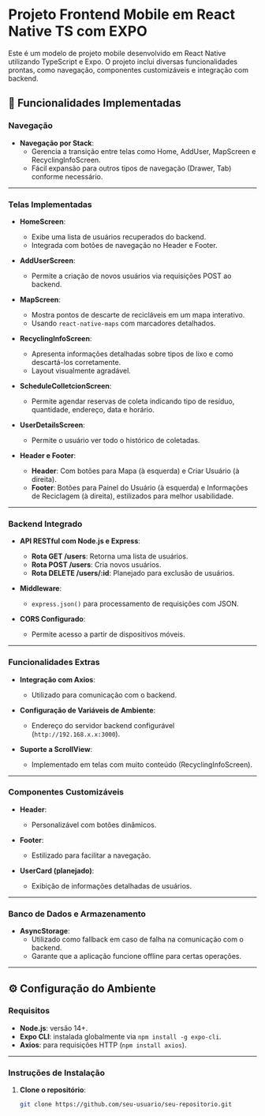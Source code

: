 # Projeto Frontend Mobile em React Native TS com EXPO

Este é um modelo de projeto mobile desenvolvido em React Native utilizando TypeScript e Expo. O projeto inclui diversas funcionalidades prontas, como navegação, componentes customizáveis e integração com backend.

## 🚀 Funcionalidades Implementadas

### Navegação
- **Navegação por Stack**:
  - Gerencia a transição entre telas como Home, AddUser, MapScreen e RecyclingInfoScreen.
  - Fácil expansão para outros tipos de navegação (Drawer, Tab) conforme necessário.

---

### Telas Implementadas
- **HomeScreen**:
  - Exibe uma lista de usuários recuperados do backend.
  - Integrada com botões de navegação no Header e Footer.
  
- **AddUserScreen**:
  - Permite a criação de novos usuários via requisições POST ao backend.

- **MapScreen**:
  - Mostra pontos de descarte de recicláveis em um mapa interativo.
  - Usando `react-native-maps` com marcadores detalhados.

- **RecyclingInfoScreen**:
  - Apresenta informações detalhadas sobre tipos de lixo e como descartá-los corretamente.
  - Layout visualmente agradável.
 
- **ScheduleColletcionScreen**:
  - Permite agendar reservas de coleta indicando tipo de resíduo, quantidade, endereço, data e horário.
 
- **UserDetailsScreen**:
  - Permite o usuário ver todo o histórico de coletadas.

- **Header e Footer**:
  - **Header**: Com botões para Mapa (à esquerda) e Criar Usuário (à direita).
  - **Footer**: Botões para Painel do Usuário (à esquerda) e Informações de Reciclagem (à direita), estilizados para melhor usabilidade.

---

### Backend Integrado
- **API RESTful com Node.js e Express**:
  - **Rota GET /users**: Retorna uma lista de usuários.
  - **Rota POST /users**: Cria novos usuários.
  - **Rota DELETE /users/:id**: Planejado para exclusão de usuários.
  
- **Middleware**:
  - `express.json()` para processamento de requisições com JSON.

- **CORS Configurado**:
  - Permite acesso a partir de dispositivos móveis.

---

### Funcionalidades Extras
- **Integração com Axios**:
  - Utilizado para comunicação com o backend.

- **Configuração de Variáveis de Ambiente**:
  - Endereço do servidor backend configurável (`http://192.168.x.x:3000`).

- **Suporte a ScrollView**:
  - Implementado em telas com muito conteúdo (RecyclingInfoScreen).

---

### Componentes Customizáveis
- **Header**:
  - Personalizável com botões dinâmicos.

- **Footer**:
  - Estilizado para facilitar a navegação.

- **UserCard (planejado)**:
  - Exibição de informações detalhadas de usuários.

---

### Banco de Dados e Armazenamento
- **AsyncStorage**:
  - Utilizado como fallback em caso de falha na comunicação com o backend.
  - Garante que a aplicação funcione offline para certas operações.


---

## ⚙️ Configuração do Ambiente

### Requisitos
- **Node.js**: versão 14+.
- **Expo CLI**: instalada globalmente via `npm install -g expo-cli`.
- **Axios**: para requisições HTTP (`npm install axios`).

---

### Instruções de Instalação

1. **Clone o repositório**:
   ```bash
   git clone https://github.com/seu-usuario/seu-repositorio.git
